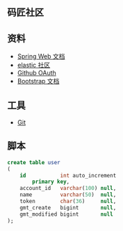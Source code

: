 ## 码匠社区

## 资料
- [Spring Web 文档](https://spring.io/guides/gs/serving-web-content/)
- [elastic 社区](https://elasticsearch.cn/explore)
- [Github OAuth](https://developer.github.com/apps/building-oauth-apps/creating-an-oauth-app/)
- [Bootstrap 文档](https://v3.bootcss.com/components/)
## 工具
- [Git](https://git-scm.com/downloads)

## 脚本
```sql
create table user
(
    id           int auto_increment
        primary key,
    account_id   varchar(100) null,
    name         varchar(50)  null,
    token        char(36)     null,
    gmt_create   bigint       null,
    gmt_modified bigint       null
);
```